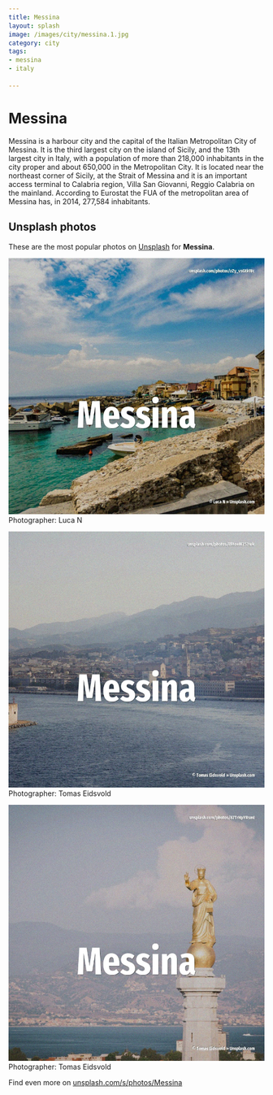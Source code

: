 ```yaml
---
title: Messina
layout: splash
image: /images/city/messina.1.jpg
category: city
tags:
- messina
- italy

---
```

# Messina

Messina  is a harbour city and the capital of the Italian Metropolitan City of Messina. It is the third largest city on the island of Sicily, and the 13th largest city in Italy, with a  population of more than 218,000 inhabitants in the city proper and about 650,000 in the  Metropolitan City. It is located near the northeast corner of Sicily, at the Strait of Messina and it is an important  access terminal to Calabria region, Villa San Giovanni, Reggio Calabria on the mainland. According to Eurostat the FUA of the metropolitan area of Messina has, in 2014, 277,584 inhabitants.  

 
## Unsplash photos
These are the most popular photos on [Unsplash](https://unsplash.com) for **Messina**.
 
![Messina](/images/city/messina.1.jpg)
Photographer:  Luca N
 
![Messina](/images/city/messina.2.jpg)
Photographer:  Tomas Eidsvold
 
![Messina](/images/city/messina.3.jpg)
Photographer:  Tomas Eidsvold
 
Find even more on [unsplash.com/s/photos/Messina](https://unsplash.com/s/photos/Messina)
 
